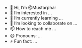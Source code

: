 - 👋 Hi, I’m @Mustarphar
- 👀 I’m interested in ...
- 🌱 I’m currently learning ...
- 💞️ I’m looking to collaborate on ...
- 📫 How to reach me ...
- 😄 Pronouns: ...
- ⚡ Fun fact: ...

<!---
Mustarphar/Mustarphar is a ✨ special ✨ repository because its `README.md` (this file) appears on your GitHub profile.
You can click the Preview link to take a look at your changes.
--->
